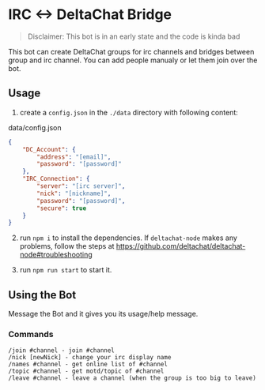 # **IRC <-> DeltaChat** Bridge

> Disclaimer: This bot is in an early state and the code is kinda bad

This bot can create DeltaChat groups for irc channels and bridges between group and irc channel. You can add people manualy or let them join over the bot.
## Usage

1. create a `config.json` in the `./data` directory with following content: 

data/config.json
```json
{
    "DC_Account": {
        "address": "[email]",
        "password": "[password]"
    },
    "IRC_Connection": {
        "server": "[irc server]",
        "nick": "[nickname]",
        "password": "[password]",
        "secure": true
    }
}
```
2. run `npm i` to install the dependencies. If `deltachat-node` makes any problems, follow the steps at https://github.com/deltachat/deltachat-node#troubleshooting

3. run `npm run start` to start it.



## Using the Bot

Message the Bot and it gives you its usage/help message.

### Commands

```
/join #channel - join #channel
/nick [newNick] - change your irc display name
/names #channel - get online list of #channel
/topic #channel - get motd/topic of #channel
/leave #channel - leave a channel (when the group is too big to leave)
```